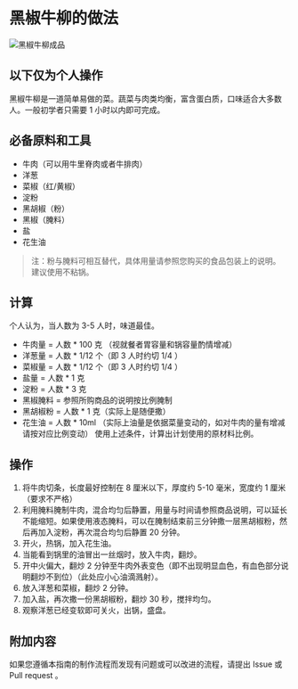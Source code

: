 # 黑椒牛柳的做法

![黑椒牛柳成品](./黑椒牛柳.jpg)

## 以下仅为个人操作

黑椒牛柳是一道简单易做的菜。蔬菜与肉类均衡，富含蛋白质，口味适合大多数人。一般初学者只需要 1 小时以内即可完成。

## 必备原料和工具

- 牛肉（可以用牛里脊肉或者牛排肉）
- 洋葱
- 菜椒（红/黄椒）
- 淀粉
- 黑胡椒（粉）
- 黑椒（腌料）
- 盐
- 花生油

>注：粉与腌料可相互替代，具体用量请参照您购买的食品包装上的说明。
>建议使用不粘锅。

## 计算

个人认为，当人数为 3-5 人时，味道最佳。

- 牛肉量 = 人数 * 100 克 （视就餐者胃容量和锅容量酌情增减）
- 洋葱量 = 人数 * 1/12 个（即 3 人时约切 1/4 ）
- 菜椒量 = 人数 * 1/12 个（即 3 人时约切 1/4 ）
- 盐量 = 人数 * 1 克
- 淀粉 = 人数 * 3 克
- 黑椒腌料 = 参照所购商品的说明按比例腌制
- 黑胡椒粉 = 人数 * 1 克（实际上是随便撒）
- 花生油 = 人数 * 10ml （实际上油量是依据菜量变动的，如对牛肉的量有增减请按对应比例变动）
使用上述条件，计算出计划使用的原材料比例。

## 操作

1. 将牛肉切条，长度最好控制在 8 厘米以下，厚度约 5-10 毫米，宽度约 1 厘米（要求不严格）
2. 利用腌料腌制牛肉，混合均匀后静置，用量与时间请参照商品说明，可以延长不能缩短。如果使用液态腌料，可以在腌制结束前三分钟撒一层黑胡椒粉，然后再加入淀粉，再次混合均匀后静置 20 分钟。
3. 开火，热锅，加入花生油。
4. 当能看到锅里的油冒出一丝烟时，放入牛肉，翻炒。
5. 开中火偏大，翻炒 2 分钟至牛肉外表变色（即不出现明显血色，有血色部分说明翻炒不到位）（此处应小心油滴溅射）。
6. 放入洋葱和菜椒，翻炒 2 分钟。
7. 加入盐，再次撒一份黑胡椒粉，翻炒 30 秒，搅拌均匀。
8. 观察洋葱已经变软即可关火，出锅，盛盘。


## 附加内容

如果您遵循本指南的制作流程而发现有问题或可以改进的流程，请提出 Issue 或 Pull request 。
